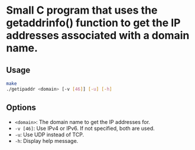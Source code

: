 # Small C program that uses the getaddrinfo() function to get the IP addresses associated with a domain name.

## Usage
```bash
make
./getipaddr <domain> [-v [46]] [-u] [-h]
```

## Options
- `<domain>`: The domain name to get the IP addresses for.
- `-v [46]`: Use IPv4 or IPv6. If not specified, both are used.
- `-u`: Use UDP instead of TCP.
- `-h`: Display help message.

